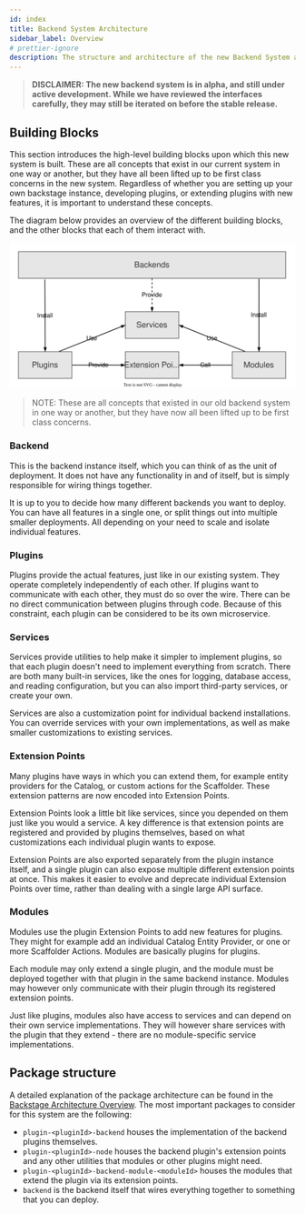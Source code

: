 ```yaml
---
id: index
title: Backend System Architecture
sidebar_label: Overview
# prettier-ignore
description: The structure and architecture of the new Backend System and its component parts
---
```


> **DISCLAIMER: The new backend system is in alpha, and still under active development. While we have reviewed the interfaces carefully, they may still be iterated on before the stable release.**

## Building Blocks

This section introduces the high-level building blocks upon which this new
system is built. These are all concepts that exist in our current system in one
way or another, but they have all been lifted up to be first class concerns in
the new system. Regardless of whether you are setting up your own backstage
instance, developing plugins, or extending plugins with new features, it is
important to understand these concepts.

The diagram below provides an overview of the different building blocks, and the other blocks that each of them interact with.

![backend system building blocks diagram](../../assets/backend-system/architecture-building-blocks.drawio.svg)

> NOTE: These are all concepts that existed in our old backend system in one way or another, but they have now all been lifted up to be first class concerns.

### Backend

This is the backend instance itself, which you can think of as the unit of deployment. It does not have any functionality in and of itself, but is simply responsible for wiring things together.

It is up to you to decide how many different backends you want to deploy. You can have all features in a single one, or split things out into multiple smaller deployments. All depending on your need to scale and isolate individual features.

### Plugins

Plugins provide the actual features, just like in our existing system. They operate completely independently of each other. If plugins want to communicate with each other, they must do so over the wire. There can be no direct communication between plugins through code. Because of this constraint, each plugin can be considered to be its own microservice.

### Services

Services provide utilities to help make it simpler to implement plugins, so that each plugin doesn't need to implement everything from scratch. There are both many built-in services, like the ones for logging, database access, and reading configuration, but you can also import third-party services, or create your own.

Services are also a customization point for individual backend installations. You can override services with your own implementations, as well as make smaller customizations to existing services.

### Extension Points

Many plugins have ways in which you can extend them, for example entity providers for the Catalog, or custom actions for the Scaffolder. These extension patterns are now encoded into Extension Points.

Extension Points look a little bit like services, since you depended on them just like you would a service. A key difference is that extension points are registered and provided by plugins themselves, based on what customizations each individual plugin wants to expose.

Extension Points are also exported separately from the plugin instance itself, and a single plugin can also expose multiple different extension points at once. This makes it easier to evolve and deprecate individual Extension Points over time, rather than dealing with a single large API surface.

### Modules

Modules use the plugin Extension Points to add new features for plugins. They might for example add an individual Catalog Entity Provider, or one or more Scaffolder Actions. Modules are basically plugins for plugins.

Each module may only extend a single plugin, and the module must be deployed together with that plugin in the same backend instance. Modules may however only communicate with their plugin through its registered extension points.

Just like plugins, modules also have access to services and can depend on their own service implementations. They will however share services with the plugin that they extend - there are no module-specific service implementations.

## Package structure

A detailed explanation of the package architecture can be found in the
[Backstage Architecture
Overview](../../overview/architecture-overview/#package-architecture). The
most important packages to consider for this system are the following:

- `plugin-<pluginId>-backend` houses the implementation of the backend plugins
  themselves.
- `plugin-<pluginId>-node` houses the backend plugin's extension points and any other utilities
  that modules or other plugins might need.
- `plugin-<pluginId>-backend-module-<moduleId>` houses the modules that extend
  the plugin via its extension points.
- `backend` is the backend itself that wires everything together to something
  that you can deploy.
